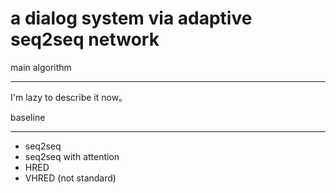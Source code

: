 a dialog system via adaptive seq2seq network
==========

main algorithm
________
I'm lazy to describe it now。

baseline
_________
* seq2seq
* seq2seq with attention
* HRED
* VHRED (not standard)


